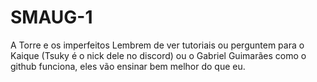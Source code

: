 # SMAUG-1
A Torre e os imperfeitos
Lembrem de ver tutoriais ou perguntem para o Kaique (Tsuky é o nick dele no discord) ou o Gabriel Guimarães como o github funciona, eles vão ensinar bem melhor do que eu.
